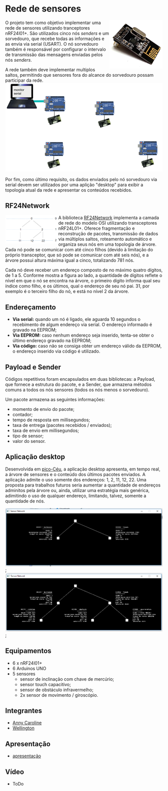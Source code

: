 # Rede de sensores

<img src="imgs/nRF24l01Plus.jpg" width="170" align="right"/> 

O projeto tem como objetivo implementar uma rede de sensores utilizando tranceptores nRF24l01+. São utilizados cinco nós *senders* e um sorvedouro, que recebe todas as informações e as envia via serial (USART). O nó sorvedouro também é responsável por configurar o intervalo de transmissão das mensagens enviadas pelos nós *senders*.

A rede também deve implementar multiplos saltos, permitindo que sensores fora do alcance do sorvedouro possam participar da rede.
<img src="imgs/diagrama.gif"/>

Por fim, como último requisito, os dados enviados pelo nó sorvedouro via serial devem ser utilizados por uma aplição "desktop" para exibir a topologia atual da rede e apresentar os conteúdos recebidos. 

## RF24Network

<img src="imgs/arvore.png" width="170" align="left"/> 

A biblioteca [RF24Network](https://tmrh20.github.io/RF24Network/) implementa a camada de rede do modelo OSI utilizando transceptores nRF24L01+. Oferece fragmentação e reconstrução de pacotes, transmissão de dados via múltiplos saltos, roteamento automático e organiza seus nós em uma topologia de árvore. Cada nó pode se comunicar com até cinco filhos (devido à limitação do próprio transceptor, que só pode se comunicar com até seis nós), e a árvore possui altura máxima igual a cinco, totalizando 781 nós.

Cada nó deve receber um endereço composto de no máximo quatro dígitos, de 1 a 5. Conforme mostra a figura ao lado, a quantidade de dígitos reflete o nível em que o nó se encontra na árvore, o primeiro dígito informa qual seu índice como filho, e os últimos, qual o endereço de seu nó pai. 31, por exemplo é o terceiro filho do nó, e está no nível 2 da árvore.  

## Endereçamento
- **Via serial:** quando um nó é ligado, ele aguarda 10 segundos o recebimento de algum endereço via serial. O endereço informado é gravado na EEPROM;
- **Via EEPROM:** caso nenhum endereço seja inserido, tenta-se obter o último endereço gravado na EEPROM;
- **Via código:** caso não se consiga obter um endereço válido da EEPROM, o endereço inserido via código é utilizado.

## Payload e Sender
Códigos repetitivos foram encapsulados em duas bibliotecas: a Payload, que fornece a estrutura do pacote, e a Sender, que armazena métodos comuns a todos os nós sensores (todos os nós menos o sorvedouro).

Um pacote armazena as seguintes informações:
 - momento de envio do pacote;
 - contador;
 - tempo de resposta em millisegundos;
 - taxa de entrega (pacotes recebidos / enviados);
 - taxa de envio em millisegundos;
 - tipo de sensor;
 - valor do sensor.

## Aplicação desktop
Desenvolvida em [pico-Céu](https://github.com/ceu-lang/pico-ceu), a aplicação desktop apresenta, em tempo real, a árvore de sensores e o conteúdo dos últimos pacotes enviados. A aplicação admite o uso somente dos endereços: 1, 2, 11, 12, 22. Uma proposta para trabalhos futuros seria aumentar a quantidade de endereços adminitos pela árvore ou, ainda, utilizar uma estratégia mais genérica, adimitindo o uso de qualquer endereço, limitando, talvez, somente a quantidade de nós.

![aplicação desktop com dois nós *sender*](imgs/dois_senders.png);
![aplicação desktop com cinco nós *sender*](imgs/cinco_senders.png);

## Equipamentos
- 6 x nRF24l01+
- 6 Arduinos UNO
- 5 sensores
  - sensor de inclinação com chave de mercúrio;
  - sensor touch capacitivo;
  - sensor de obstáculo infravermelho;
  - 2x sensor de movimento / giroscópio.

## Integrantes
- [Anny Caroline](https://github.com/AnnyCaroline/)
- [Wellington](https://github.com/wellington34226)

## Apresentação
- [apresentação](https://docs.google.com/presentation/d/1lwsjdhIuiyjNCqPYpRjfqGPr3z3zVVWdjU5c1WbAfAQ/edit?usp=sharing)

## Vídeo
- ToDo



